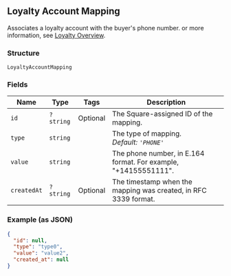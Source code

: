 ## Loyalty Account Mapping

Associates a loyalty account with the buyer's phone number.
or more information, see
[Loyalty Overview](https://developer.squareup.com/docs/docs/loyalty/overview).

### Structure

`LoyaltyAccountMapping`

### Fields

| Name | Type | Tags | Description |
|  --- | --- | --- | --- |
| `id` | `?string` | Optional | The Square-assigned ID of the mapping. |
| `type` | `string` |  | The type of mapping.<br>*Default: `'PHONE'`* |
| `value` | `string` |  | The phone number, in E.164 format. For example, "+14155551111". |
| `createdAt` | `?string` | Optional | The timestamp when the mapping was created, in RFC 3339 format. |

### Example (as JSON)

```json
{
  "id": null,
  "type": "type0",
  "value": "value2",
  "created_at": null
}
```

